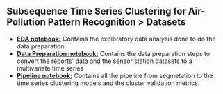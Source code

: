 ## Subsequence Time Series Clustering for Air-Pollution Pattern Recognition > Datasets

* [**EDA notebook:**](EDA.ipynb) Contains the exploratory data analysis done to do the data preparation.
* [**Data Preparation notebook:**](data-preparation.ipynb) Contains the data preparation steps to convert the reports' data and the sensor station datasets to a multivariate time series
* [**Pipeline notebook:**](pipeline.ipynb) Contains all the pipeline from segmetation to the time series clustering models and the cluster validation metrics. 